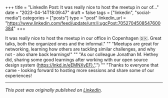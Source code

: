 +++
title = "LinkedIn Post: It was really nice to host the meetup in our of..."
date = "2023-04-14T18:09:47"
draft = false
tags = ["linkedin", "social-media"]
categories = ["posts"]
type = "post"
linkedin_url = "https://www.linkedin.com/feed/update/urn:li:ugcPost:7052704508547600384"
+++

It was really nice to host the meetup in our office in Copenhagen 🇩🇰. Great talks, both the organized ones and the informal."
""
"Meetups are great for networking, learning how others are tackling similar challenges, and why not - also share back learnings!"
""
"As our colleague Jonathan M. Hethey did, sharing some good learnings after working with our open source design system ([https://lnkd.in/eEMNXyEF)."](https://lnkd.in/eEMNXyEF).")
""
"Thanks to everyone that came - looking forward to hosting more sessions and share some of our experiences!

---

*This post was originally published on [LinkedIn](https://www.linkedin.com/in/adrianmoreno/recent-activity/all/).*